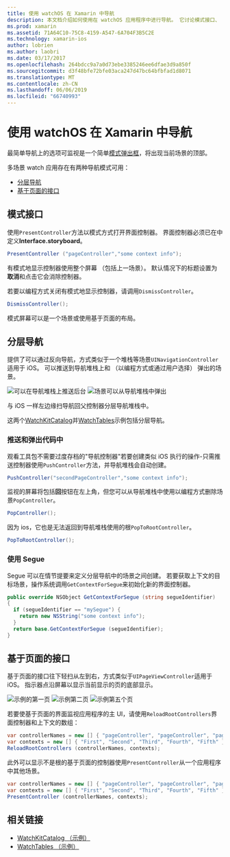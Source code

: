 ```yaml
---
title: 使用 watchOS 在 Xamarin 中导航
description: 本文档介绍如何使用在 watchOS 应用程序中进行导航。 它讨论模式接口、 分层导航，以及基于页面的接口。
ms.prod: xamarin
ms.assetid: 71A64C10-75C8-4159-A547-6A704F3B5C2E
ms.technology: xamarin-ios
author: lobrien
ms.author: laobri
ms.date: 03/17/2017
ms.openlocfilehash: 264bdcc9a7a0d73ebe3385246ee6dfae3d9a850f
ms.sourcegitcommit: d3f48bfe72bfe03aca247d47bc64bfbfad1d8071
ms.translationtype: MT
ms.contentlocale: zh-CN
ms.lasthandoff: 06/06/2019
ms.locfileid: "66740993"
---
```

# <a name="working-with-watchos-navigation-in-xamarin"></a>使用 watchOS 在 Xamarin 中导航

最简单导航上的选项可监视是一个简单[模式弹出框](#modal)，将出现当前场景的顶部。

多场景 watch 应用存在有两种导航模式可用：

- [分层导航](#Hierarchical_Navigation)
- [基于页面的接口](#Page-Based_Interfaces)

<a name="modal"/>

## <a name="modal-interfaces"></a>模式接口

使用`PresentController`方法以模式方式打开界面控制器。 界面控制器必须已在中定义**Interface.storyboard**。

```csharp
PresentController ("pageController","some context info");
```

有模式地显示控制器使用整个屏幕 （包括上一场景）。 默认情况下的标题设置为**取消**和点击它会消除控制器。

若要以编程方式关闭有模式地显示控制器，请调用`DismissController`。

```csharp
DismissController();
```

模式屏幕可以是一个场景或使用基于页面的布局。

<a name="Hierarchical_Navigation"/>

## <a name="hierarchical-navigation"></a>分层导航

提供了可以通过反向导航，方式类似于一个堆栈等场景`UINavigationController`适用于 iOS。 可以推送到导航堆栈上和 （以编程方式或通过用户选择） 弹出的场景。

![](navigation-images/hierarchy-1.png "可以在导航堆栈上推送后台") ![](navigation-images/hierarchy-2.png "场景可以从导航堆栈中弹出")

与 iOS 一样左边缘扫导航回父控制器分层导航堆栈中。

这两个[WatchKitCatalog](https://developer.xamarin.com/samples/monotouch/watchOS/WatchKitCatalog/)并[WatchTables](https://developer.xamarin.com/samples/monotouch/watchOS/WatchTables/)示例包括分层导航。

### <a name="pushing-and-popping-in-code"></a>推送和弹出代码中

观看工具包不需要过度存档的"导航控制器"若要创建类似 iOS 执行的操作-只需推送控制器使用`PushController`方法，并导航堆栈会自动创建。

```csharp
PushController("secondPageController","some context info");
```

监视的屏幕将包括**回**按钮在左上角，但您可以从导航堆栈中使用以编程方式删除场景`PopController`。

```csharp
PopController();
```

因为 ios，它也是无法返回到导航堆栈使用的根`PopToRootController`。

```csharp
PopToRootController();
```

### <a name="using-segues"></a>使用 Segue

Segue 可以在情节提要来定义分层导航中的场景之间创建。 若要获取上下文的目标场景，操作系统调用`GetContextForSegue`来初始化新的界面控制器。

```csharp
public override NSObject GetContextForSegue (string segueIdentifier)
{
  if (segueIdentifier == "mySegue") {
    return new NSString("some context info");
  }
  return base.GetContextForSegue (segueIdentifier);
}
```
<a name="Page-Based_Interfaces"/>

## <a name="page-based-interfaces"></a>基于页面的接口

基于页面的接口往下轻扫从左到右，方式类似于`UIPageViewController`适用于 iOS。 指示器点沿屏幕以显示当前显示的页的底部显示。

![](navigation-images/paged-1.png "示例的第一页") ![](navigation-images/paged-2.png "示例第二页") ![](navigation-images/paged-5.png "示例第五个页")


若要使基于页面的界面监视应用程序的主 UI，请使用`ReloadRootControllers`界面控制器和上下文的数组：

```csharp
var controllerNames = new [] { "pageController", "pageController", "pageController", "pageController", "pageController" };
var contexts = new [] { "First", "Second", "Third", "Fourth", "Fifth" };
ReloadRootControllers (controllerNames, contexts);
```

此外可以显示不是根的基于页面的控制器使用`PresentController`从一个应用程序中其他场景。

```csharp
var controllerNames = new [] { "pageController", "pageController", "pageController", "pageController", "pageController" };
var contexts = new [] { "First", "Second", "Third", "Fourth", "Fifth" };
PresentController (controllerNames, contexts);
```



## <a name="related-links"></a>相关链接

- [WatchKitCatalog （示例）](https://developer.xamarin.com/samples/monotouch/watchOS/WatchKitCatalog/)
- [WatchTables （示例）](https://developer.xamarin.com//samples/monotouch/watchOS/WatchTables/)
